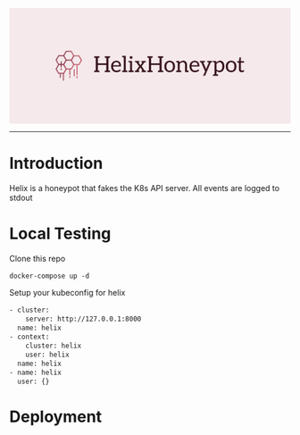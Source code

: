 <p align="center"> 
  <img src="images/cover.png" width=650" title="helix" align="center">
</p>

---
# Introduction
Helix is a honeypot that fakes the K8s API server. All events are logged to stdout 
# Local Testing
Clone this repo
```
docker-compose up -d
```
Setup your kubeconfig for helix
```
- cluster:
    server: http://127.0.0.1:8000
  name: helix
- context:
    cluster: helix
    user: helix
  name: helix
- name: helix
  user: {}
```
# Deployment